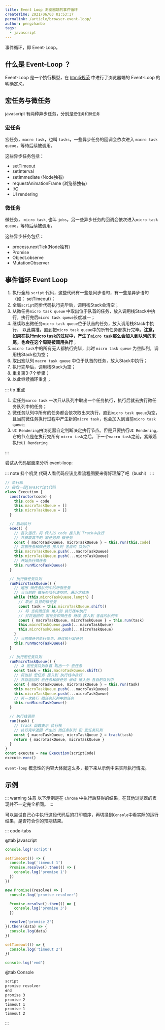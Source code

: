 ```yaml
---
title: Event Loop 浏览器端的事件循环
createTime: 2021/06/03 01:53:17
permalink: /article/browser-event-loop/
author: pengzhanbo
tags:
  - javascript
---
```


事件循环，即 Event-Loop。

## 什么是 Event-Loop ？

Event-Loop 是一个执行模型，在 [html5规范](https://html.spec.whatwg.org/multipage/webappapis.html#event-loops) 中进行了浏览器端的 Event-Loop 的明确定义。

## 宏任务与微任务

javascript 有两种异步任务，分别是`宏任务`和`微任务`

### 宏任务

宏任务，`macro task`，也叫 `tasks`，一些异步任务的回调会依次进入 `macro task queue`，等待后续被调用。

这些异步任务包括：

- setTimeout
- setInterval
- setImmediate (Node独有)
- requestAnimationFrame (浏览器独有)
- I/O
- UI rendering

### 微任务

微任务， `micro task`, 也叫 `jobs`，另一些异步任务的回调会依次进入`micro task queue`，等待后续被调用。

这些异步任务包括：

- process.nextTick(Node独有)
- Promise
- Object.observe
- MutationObserver

## 事件循环 Event Loop

1. 执行全局 `script` 代码，这些代码有一些是同步语句，有一些是异步语句（如： setTimeout）；
2. 全局`script`同步代码执行完毕后，调用栈Stack会清空；
3. 从微任务`micro task queue` 中取出位于队首的任务，放入调用栈Stack中执行，执行完后`micro task queue`长度减一；
4. 继续取出微任务`micro task queue`位于队首的任务，放入调用栈Stack中执行，
   以此类推，直到把`micro task queue`中的所有任务都执行完毕。**注意，如果在执行micro task的过程中，产生了`micro task`那么会加入到队列的末尾，也会在这个周期被调用执行**；
5. `micro task`中的所有无人都执行完毕，此时 `micro task queue` 为空队列，调用栈Stack也为空；
6. 取出宏队列 `macro task queue` 中位于队首的任务，放入Stack中执行；
7. 执行完毕后，调用栈Stack为空；
8. 重复第3-7个步骤；
9. 以此继续循环重复；

::: tip 重点

1. 宏任务`marco task` 一次只从队列中取出一个任务执行，执行后就去执行微任务队列中的任务；
2. 微任务队列中所有的任务都会依次取出来执行，直到`micro task queue`为空，
   且当前微任务执行过程中产生新的`micro task`，也会加入到当前`micro task queue`;
3. `UI Rendering`由浏览器自定判断决定执行节点。但是只要执行`UI Rendering`，它的节点是在执行完所有
   `micro task`之后，下一个`macro task`之前，紧跟着执行`UI Rendering`

:::

尝试从代码层面来分析 event-loop:

::: note 抖个机灵
代码人看代码应该比看流程图要来得好理解了吧（bushi）
:::

```js
// 执行器
// 接收一段javascript代码
class Execution {
  constructor(code) {
    this.code = code
    this.macroTaskQueue = []
    this.microTaskQueue = []
  }

  // 启动执行
  exec() {
    // 首次运行，将 传入的 code 推入到 Track中执行
    // 并获取其中的 宏任务和 微任务
    const { macroTaskQueue, microTaskQueue } = this.run(this.code)
    // 将宏任务和微任务 推入到 各自的 队列中
    this.macroTaskQueue.push(...macroTaskQueue)
    this.microTaskQueue.push(...microTaskQueue)
    // 开始执行微任务
    this.runMicroTaskQueue()
  }

  // 执行微任务队列
  runMicroTaskQueue() {
    // 遍历 微任务队列中的所有任务
    // 当当前的 微任务队列清空时，遍历才结束
    while (this.microTaskQueue.length) {
      // 取出 队首的微任务
      const task = this.microTaskQueue.shift()
      // 将 当前微任务 推入到 执行栈中执行
      // 并将返回的 宏任务和微任务 继续 推入到 各自的队列中
      const { macroTaskQueue, microTaskQueue } = this.run(task)
      this.macroTaskQueue.push(...macroTaskQueue)
      this.microTaskQueue.push(...microTaskQueue)
    }
    // 当前微任务执行完毕，继续执行宏任务
    this.runMacroTaskQueue()
  }

  // 执行宏任务队列
  runMacroTaskQueue() {
    // 从 宏任务队列队首 取出一个 宏任务
    const task = this.macroTaskQueue.shift()
    // 将当前 宏任务 推入到 执行栈中执行
    // 并将返回的 宏任务和微任务 继续 推入到 各自的队列中
    const { macroTaskQueue, microTaskQueue } = this.run(task)
    this.macroTaskQueue.push(...macroTaskQueue)
    this.microTaskQueue.push(...microTaskQueue)
    // 再一次执行 微任务队列中的任务
    this.runMicroTaskQueue()
  }

  // 执行栈调用
  run(task) {
    // track 函数表示 执行栈
    // 执行完毕返回 产生的 微任务队列 和 宏任务队列
    const { macroTaskQueue, microTaskQueue } = track(task)
    return { macroTaskQueue, microTaskQueue }
  }
}
const execute = new Execution(scriptCode)
execute.exec()
```

`event-loop` 概念性的内容大体就这么多，接下来从示例中来实际执行情况。

## 示例

::: warning 注意
以下示例是在 `Chrome` 中执行后获得的结果，在其他浏览器的表现并不一定完全相同。
:::

可以尝试自己心中执行这段代码后的打印顺序，再切换到`Console`中看实际的运行结果，是否符合你的预期结果。

::: code-tabs

@tab javascript

```js
console.log('script')

setTimeout(() => {
  console.log('timeout 1')
  Promise.resolve().then(() => {
    console.log('promise 1')
  })
})

new Promise((resolve) => {
  console.log('promise resolver')

  Promise.resolve().then(() => {
    console.log('promise 3')
  })

  resolve('promise 2')
}).then((data) => {
  console.log(data)
})

setTimeout(() => {
  console.log('timeout 2')
})

console.log('end')
```

@tab Console

```txt
script
promise resolver
end
promise 3
promise 2
timeout 1
promise 1
timeout 2
```

:::
